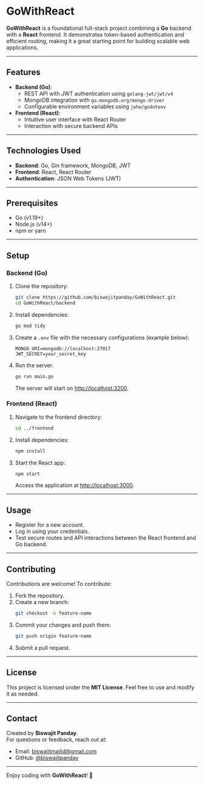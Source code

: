 
# GoWithReact

**GoWithReact** is a foundational full-stack project combining a **Go** backend with a **React** frontend. It demonstrates token-based authentication and efficient routing, making it a great starting point for building scalable web applications.

---

## Features
- **Backend (Go)**:
  - REST API with JWT authentication using `golang-jwt/jwt/v4`
  - MongoDB integration with `go.mongodb.org/mongo-driver`
  - Configurable environment variables using `joho/godotenv`
- **Frontend (React)**:
  - Intuitive user interface with React Router
  - Interaction with secure backend APIs

---

## Technologies Used
- **Backend**: Go, Gin framework, MongoDB, JWT
- **Frontend**: React, React Router
- **Authentication**: JSON Web Tokens (JWT)

---

## Prerequisites
- Go (v1.19+)
- Node.js (v14+)
- npm or yarn

---

## Setup

### Backend (Go)
1. Clone the repository:
   ```bash
   git clone https://github.com/biswajitpanday/GoWithReact.git
   cd GoWithReact/backend
   ```
2. Install dependencies:
   ```bash
   go mod tidy
   ```
3. Create a `.env` file with the necessary configurations (example below):
   ```env
   MONGO_URI=mongodb://localhost:27017
   JWT_SECRET=your_secret_key
   ```
4. Run the server:
   ```bash
   go run main.go
   ```
   The server will start on [http://localhost:3200](http://localhost:3200).

### Frontend (React)
1. Navigate to the frontend directory:
   ```bash
   cd ../frontend
   ```
2. Install dependencies:
   ```bash
   npm install
   ```
3. Start the React app:
   ```bash
   npm start
   ```
   Access the application at [http://localhost:3000](http://localhost:3000).

---

## Usage
- Register for a new account.
- Log in using your credentials.
- Test secure routes and API interactions between the React frontend and Go backend.

---

## Contributing
Contributions are welcome! To contribute:
1. Fork the repository.
2. Create a new branch:
   ```bash
   git checkout -b feature-name
   ```
3. Commit your changes and push them:
   ```bash
   git push origin feature-name
   ```
4. Submit a pull request.

---

## License
This project is licensed under the **MIT License**. Feel free to use and modify it as needed.

---

## Contact
Created by **Biswajit Panday**.  
For questions or feedback, reach out at:  
- Email: biswajitmailid@gmail.com  
- GitHub: [@biswajitpanday](https://github.com/biswajitpanday)

---

Enjoy coding with **GoWithReact**! 🚀
